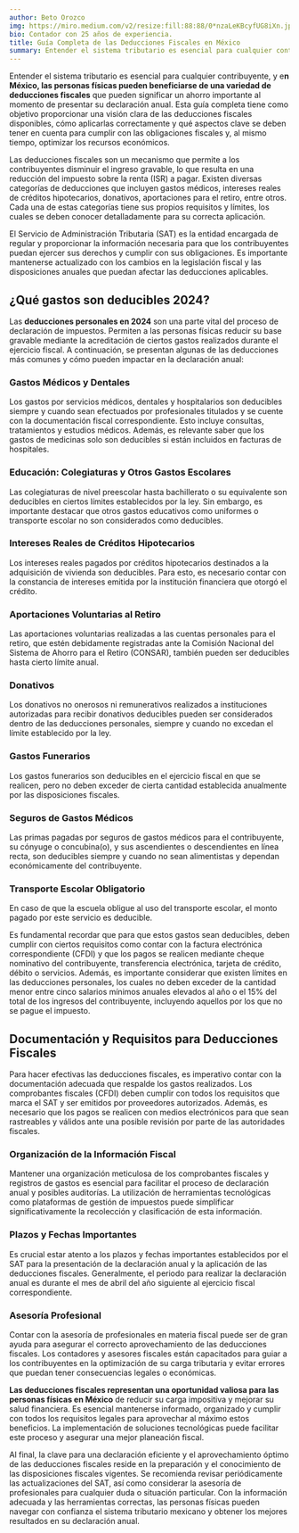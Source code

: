 ```yaml
---
author: Beto Orozco
img: https://miro.medium.com/v2/resize:fill:88:88/0*nzaLeKBcyfUG8iXn.jpg
bio: Contador con 25 años de experiencia.
title: Guía Completa de las Deducciones Fiscales en México
summary: Entender el sistema tributario es esencial para cualquier contribuyente, pueden beneficiarse de una variedad de deducciones fiscales que pueden significar un ahorro importante.
---
```


Entender el sistema tributario es esencial para cualquier contribuyente, y e**n México, las personas físicas pueden beneficiarse de una variedad de deducciones fiscales** que pueden significar un ahorro importante al momento de presentar su declaración anual. Esta guía completa tiene como objetivo proporcionar una visión clara de las deducciones fiscales disponibles, cómo aplicarlas correctamente y qué aspectos clave se deben tener en cuenta para cumplir con las obligaciones fiscales y, al mismo tiempo, optimizar los recursos económicos.

Las deducciones fiscales son un mecanismo que permite a los contribuyentes disminuir el ingreso gravable, lo que resulta en una reducción del impuesto sobre la renta (ISR) a pagar. Existen diversas categorías de deducciones que incluyen gastos médicos, intereses reales de créditos hipotecarios, donativos, aportaciones para el retiro, entre otros. Cada una de estas categorías tiene sus propios requisitos y límites, los cuales se deben conocer detalladamente para su correcta aplicación.

El Servicio de Administración Tributaria (SAT) es la entidad encargada de regular y proporcionar la información necesaria para que los contribuyentes puedan ejercer sus derechos y cumplir con sus obligaciones. Es importante mantenerse actualizado con los cambios en la legislación fiscal y las disposiciones anuales que puedan afectar las deducciones aplicables.

## ¿Qué gastos son deducibles 2024?

Las **deducciones personales en 2024** son una parte vital del proceso de declaración de impuestos. Permiten a las personas físicas reducir su base gravable mediante la acreditación de ciertos gastos realizados durante el ejercicio fiscal. A continuación, se presentan algunas de las deducciones más comunes y cómo pueden impactar en la declaración anual:

### Gastos Médicos y Dentales

Los gastos por servicios médicos, dentales y hospitalarios son deducibles siempre y cuando sean efectuados por profesionales titulados y se cuente con la documentación fiscal correspondiente. Esto incluye consultas, tratamientos y estudios médicos. Además, es relevante saber que los gastos de medicinas solo son deducibles si están incluidos en facturas de hospitales.

### Educación: Colegiaturas y Otros Gastos Escolares

Las colegiaturas de nivel preescolar hasta bachillerato o su equivalente son deducibles en ciertos límites establecidos por la ley. Sin embargo, es importante destacar que otros gastos educativos como uniformes o transporte escolar no son considerados como deducibles.

### Intereses Reales de Créditos Hipotecarios

Los intereses reales pagados por créditos hipotecarios destinados a la adquisición de vivienda son deducibles. Para esto, es necesario contar con la constancia de intereses emitida por la institución financiera que otorgó el crédito.

### Aportaciones Voluntarias al Retiro

Las aportaciones voluntarias realizadas a las cuentas personales para el retiro, que estén debidamente registradas ante la Comisión Nacional del Sistema de Ahorro para el Retiro (CONSAR), también pueden ser deducibles hasta cierto límite anual.

### Donativos

Los donativos no onerosos ni remunerativos realizados a instituciones autorizadas para recibir donativos deducibles pueden ser considerados dentro de las deducciones personales, siempre y cuando no excedan el límite establecido por la ley.

### Gastos Funerarios

Los gastos funerarios son deducibles en el ejercicio fiscal en que se realicen, pero no deben exceder de cierta cantidad establecida anualmente por las disposiciones fiscales.

### Seguros de Gastos Médicos

Las primas pagadas por seguros de gastos médicos para el contribuyente, su cónyuge o concubina(o), y sus ascendientes o descendientes en línea recta, son deducibles siempre y cuando no sean alimentistas y dependan económicamente del contribuyente.

### Transporte Escolar Obligatorio

En caso de que la escuela obligue al uso del transporte escolar, el monto pagado por este servicio es deducible.

Es fundamental recordar que para que estos gastos sean deducibles, deben cumplir con ciertos requisitos como contar con la factura electrónica correspondiente (CFDI) y que los pagos se realicen mediante cheque nominativo del contribuyente, transferencia electrónica, tarjeta de crédito, débito o servicios. Además, es importante considerar que existen límites en las deducciones personales, los cuales no deben exceder de la cantidad menor entre cinco salarios mínimos anuales elevados al año o el 15% del total de los ingresos del contribuyente, incluyendo aquellos por los que no se pague el impuesto.

## Documentación y Requisitos para Deducciones Fiscales

Para hacer efectivas las deducciones fiscales, es imperativo contar con la documentación adecuada que respalde los gastos realizados. Los comprobantes fiscales (CFDI) deben cumplir con todos los requisitos que marca el SAT y ser emitidos por proveedores autorizados. Además, es necesario que los pagos se realicen con medios electrónicos para que sean rastreables y válidos ante una posible revisión por parte de las autoridades fiscales.

### Organización de la Información Fiscal

Mantener una organización meticulosa de los comprobantes fiscales y registros de gastos es esencial para facilitar el proceso de declaración anual y posibles auditorías. La utilización de herramientas tecnológicas como plataformas de gestión de impuestos puede simplificar significativamente la recolección y clasificación de esta información.

### Plazos y Fechas Importantes

Es crucial estar atento a los plazos y fechas importantes establecidos por el SAT para la presentación de la declaración anual y la aplicación de las deducciones fiscales. Generalmente, el periodo para realizar la declaración anual es durante el mes de abril del año siguiente al ejercicio fiscal correspondiente.

### Asesoría Profesional

Contar con la asesoría de profesionales en materia fiscal puede ser de gran ayuda para asegurar el correcto aprovechamiento de las deducciones fiscales. Los contadores y asesores fiscales están capacitados para guiar a los contribuyentes en la optimización de su carga tributaria y evitar errores que puedan tener consecuencias legales o económicas.

**Las deducciones fiscales representan una oportunidad valiosa para las personas físicas en México** de reducir su carga impositiva y mejorar su salud financiera. Es esencial mantenerse informado, organizado y cumplir con todos los requisitos legales para aprovechar al máximo estos beneficios. La implementación de soluciones tecnológicas puede facilitar este proceso y asegurar una mejor planeación fiscal.

Al final, la clave para una declaración eficiente y el aprovechamiento óptimo de las deducciones fiscales reside en la preparación y el conocimiento de las disposiciones fiscales vigentes. Se recomienda revisar periódicamente las actualizaciones del SAT, así como considerar la asesoría de profesionales para cualquier duda o situación particular. Con la información adecuada y las herramientas correctas, las personas físicas pueden navegar con confianza el sistema tributario mexicano y obtener los mejores resultados en su declaración anual.
